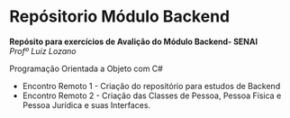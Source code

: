 # Repósitorio Módulo Backend #

**Repósito para exercícios de Avalição do Módulo Backend- SENAI <br>**
*Profº Luiz Lozano* 

Programação Orientada a Objeto com C#

- Encontro Remoto 1 - Criação do repositório para estudos de Backend
- Encontro Remoto 2 - Criação das Classes de Pessoa,  Pessoa Física e Pessoa Jurídica e suas Interfaces.
    
